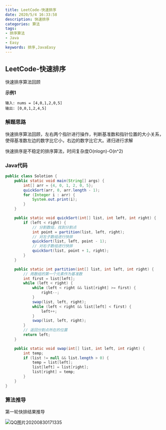 ```yaml
---
title: LeetCode-快速排序
date: 2020/5/4 16:33:58
description: 快速排序
categories: 算法
tags: 
- 排序算法
- Java
- Easy
keywords: 排序,JavaEasy
---
```


## LeetCode-快速排序

快速排序算法回顾

 <!--more-->

**示例1**

```
输入: nums = [4,0,1,2,0,5]
输出: [0,0,1,2,4,5]
```

### 解题思路

快速排序算法回顾，左右两个指针进行操作，判断基准数和指针位置的大小关系，使得基准数左边的数字比它小，右边的数字比它大。递归进行求解

快速排序是不稳定的排序算法，时间复杂度O(nlogn)-O(n^2)

### Java代码

```java
public class Solotion {
    public static void main(String[] args) {
        int[] arr = {4, 0, 1, 2, 0, 5};
        quickSort(arr, 0, arr.length - 1);
        for (Integer i : arr) {
            System.out.print(i);
        }
    }

    public static void quickSort(int[] list, int left, int right) {
        if (left < right) {
            // 分割数组，找到分割点
            int point = partition(list, left, right);
            // 对左子数组进行快排
            quickSort(list, left, point - 1);
            // 对右子数组进行快排
            quickSort(list, point + 1, right);
        }
    }

    public static int partition(int[] list, int left, int right) {
        // 用数组的第一个元素作为基准数
        int first = list[left];
        while (left < right) {
            while (left < right && list[right] >= first) {
                right--;
            }
            swap(list, left, right);
            while (left < right && list[left] < first) {
                left++;
            }
            swap(list, left, right);
        }
        // 返回分割点所在的位置
        return left;
    }

    public static void swap(int[] list, int left, int right) {
        int temp;
        if (list != null && list.length > 0) {
            temp = list[left];
            list[left] = list[right];
            list[right] = temp;
        }
    }
}
```

### 算法推导

第一轮快排结果推导

![QQ图片20200830171335](https://image-1-1257237419.cos.ap-chongqing.myqcloud.com/img/QQ%E5%9B%BE%E7%89%8720200830171335.jpg)


